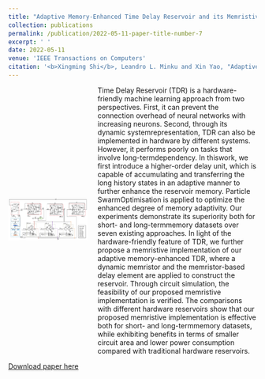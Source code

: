 ```yaml
---
title: "Adaptive Memory-Enhanced Time Delay Reservoir and its Memristive Implementation"
collection: publications
permalink: /publication/2022-05-11-paper-title-number-7
excerpt: ' '
date: 2022-05-11
venue: 'IEEE Transactions on Computers'
citation: '<b>Xingming Shi</b>, Leandro L. Minku and Xin Yao, "Adaptive Memory-Enhanced Time Delay Reservoir and its Memristive Implementation," in <i>IEEE Transactions on Computers</i>, vol. 71, no. 11, pp. 2766-2777, 1 Nov. 2022, doi: 10.1109/TC.2022.3173151.'
---
```

<div style='display: flex; align-items: center;'>
  <div style='flex: 1;'>
    <img src='https://github.com/embeddedsky/xinmingshi.github.io/raw/master/images/paper7.png' alt="Memristor-Based Neuron Circuit" style='width: 100%;'>
  </div>
  <div style='flex: 2; margin-left: 20px;'>
    <div>Time Delay Reservoir (TDR) is a hardware-friendly machine learning approach from two perspectives. First, it can prevent the connection overhead of neural networks with increasing neurons. Second, through its dynamic systemrepresentation, TDR can also be implemented in hardware by different systems. However, it performs poorly on tasks that involve long-termdependency. In thiswork, we first introduce a higher-order delay unit, which is capable of accumulating and transferring the long history states in an adaptive manner to further enhance the reservoir memory. Particle SwarmOptimisation is applied to optimize the enhanced degree of memory adaptivity. Our experiments demonstrate its superiority both for short- and long-termmemory datasets over seven existing approaches. In light of the hardware-friendly feature of TDR, we further propose a memristive implementation of our adaptive memory-enhanced TDR, where a dynamic memristor and the memristor-based delay element are applied to construct the reservoir. Through circuit simulation, the feasibility of our proposed memristive implementation is verified. The comparisons with different hardware reservoirs show that our proposed memristive implementation is effective both for short- and long-termmemory datasets, while exhibiting benefits in terms of smaller circuit area and lower power consumption compared with traditional hardware reservoirs.</div>
  </div>
</div> 

[Download paper here](https://github.com/embeddedsky/xinmingshi.github.io/raw/master/files/paper7.pdf)

